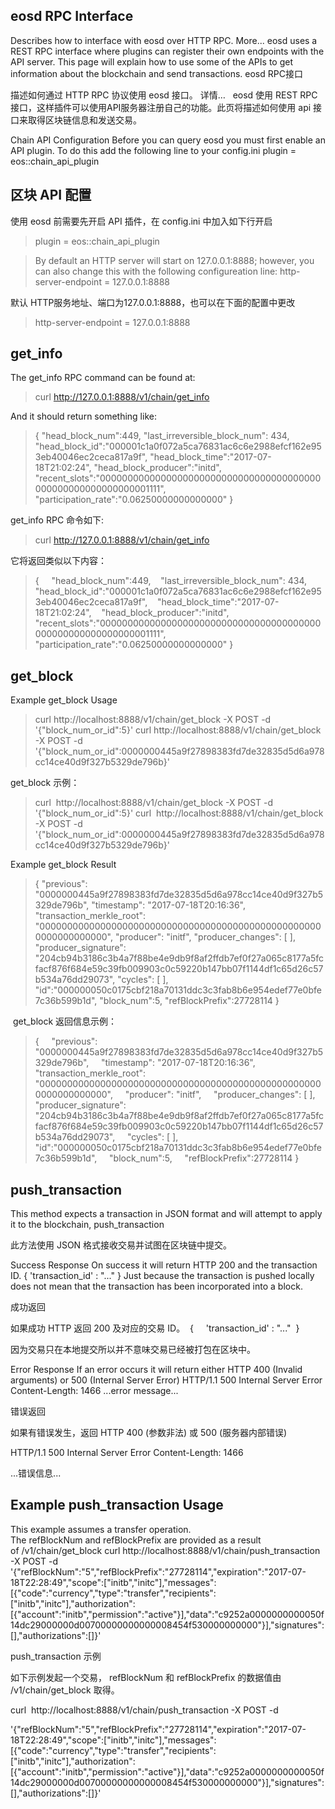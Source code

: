 eosd RPC Interface
---------------------

Describes how to interface with eosd over HTTP RPC. More...
eosd uses a REST RPC interface where plugins can register their own endpoints with the API server. This page will explain how to use some of the APIs to get information about the blockchain and send transactions.
eosd RPC接口

描述如何通过 HTTP RPC 协议使用 eosd 接口。 详情…
 
eosd 使用 REST RPC 接口，这样插件可以使用API​​服务器注册自己的功能。此页将描述如何使用 api 接口来取得区块链信息和发送交易。

Chain API Configuration
Before you can query eosd you must first enable an API plugin. To do this add the following line to your config.ini
plugin = eos::chain_api_plugin

区块 API 配置
-------------

使用 eosd 前需要先开启 API 插件，在 config.ini 中加入如下行开启

> plugin = eos::chain_api_plugin


> By default an HTTP server will start on 127.0.0.1:8888; however, you can also change this with the following configureation line:
> http-server-endpoint = 127.0.0.1:8888

默认 HTTP服务地址、端口为127.0.0.1:8888，也可以在下面的配置中更改

> http-server-endpoint = 127.0.0.1:8888

get_info
----------

The get_info RPC command can be found at:

> curl http://127.0.0.1:8888/v1/chain/get_info 

And it should return something like:

> { 
> "head_block_num":449,
> "last_irreversible_block_num": 434,
> "head_block_id":"000001c1a0f072a5ca76831ac6c6e2988efcf162e953eb40046ec2ceca817a9f",
> "head_block_time":"2017-07-18T21:02:24",
> "head_block_producer":"initd",
> "recent_slots":"0000000000000000000000000000000000000000000000000000000000001111",
> "participation_rate":"0.06250000000000000"
> }

get_info RPC 命令如下:

> curl http://127.0.0.1:8888/v1/chain/get_info

它将返回类似以下内容： 

> { 
>    "head_block_num":449,
>    "last_irreversible_block_num": 434,
>    "head_block_id":"000001c1a0f072a5ca76831ac6c6e2988efcf162e953eb40046ec2ceca817a9f",
>    "head_block_time":"2017-07-18T21:02:24",
>    "head_block_producer":"initd",
>    "recent_slots":"0000000000000000000000000000000000000000000000000000000000001111",
>    "participation_rate":"0.06250000000000000"
> }

get_block
----------------

Example get_block Usage

> curl http://localhost:8888/v1/chain/get_block -X POST -d '{"block_num_or_id":5}'
> curl http://localhost:8888/v1/chain/get_block -X POST -d  '{"block_num_or_id":0000000445a9f27898383fd7de32835d5d6a978cc14ce40d9f327b5329de796b}'

get_block 示例：

> curl  http://localhost:8888/v1/chain/get_block -X POST -d '{"block_num_or_id":5}'
> curl  http://localhost:8888/v1/chain/get_block -X POST -d '{"block_num_or_id":0000000445a9f27898383fd7de32835d5d6a978cc14ce40d9f327b5329de796b}'

Example get_block Result
> {
> "previous": "0000000445a9f27898383fd7de32835d5d6a978cc14ce40d9f327b5329de796b",
> "timestamp": "2017-07-18T20:16:36",
> "transaction_merkle_root": "0000000000000000000000000000000000000000000000000000000000000000",
> "producer": "initf",
> "producer_changes": [ ],
> "producer_signature":  "204cb94b3186c3b4a7f88be4e9db9f8af2ffdb7ef0f27a065c8177a5fcfacf876f684e59c39fb009903c0c59220b147bb07f1144df1c65d26c57b534a76dd29073",
"cycles": [ ],
"id":"000000050c0175cbf218a70131ddc3c3fab8b6e954edef77e0bfe7c36b599b1d",
"block_num":5,
"refBlockPrefix":27728114
> }

 get_block 返回信息示例：
> {
>     "previous": "0000000445a9f27898383fd7de32835d5d6a978cc14ce40d9f327b5329de796b",
>     "timestamp": "2017-07-18T20:16:36",
>     "transaction_merkle_root": "0000000000000000000000000000000000000000000000000000000000000000",
>     "producer": "initf",
>     "producer_changes": [ ],
>     "producer_signature":  "204cb94b3186c3b4a7f88be4e9db9f8af2ffdb7ef0f27a065c8177a5fcfacf876f684e59c39fb009903c0c59220b147bb07f1144df1c65d26c57b534a76dd29073",
>     "cycles": [ ],
>     "id":"000000050c0175cbf218a70131ddc3c3fab8b6e954edef77e0bfe7c36b599b1d",
>     "block_num":5,
>     "refBlockPrefix":27728114
> }

push_transaction
------------------
This method expects a transaction in JSON format and will attempt to apply it to the blockchain,
push_transaction

此方法使用 JSON 格式接收交易并试图在区块链中提交。

Success Response
On success it will return HTTP 200 and the transaction ID.
{ 
'transaction_id' : "..." 
}
Just because the transaction is pushed locally does not mean that the transaction has been incorporated into a block.

成功返回

如果成功 HTTP 返回 200 及对应的交易 ID。 
{ 
   'transaction_id' : "..." 
}

因为交易只在本地提交所以并不意味交易已经被打包在区块中。

Error Response
If an error occurs it will return either HTTP 400 (Invalid arguments) or 500 (Internal Server Error)
HTTP/1.1 500 Internal Server Error
Content-Length: 1466
...error message...


错误返回

如果有错误发生，返回 HTTP 400 (参数非法) 或 500 (服务器内部错误)

HTTP/1.1 500 Internal Server Error
Content-Length: 1466

...错误信息...

Example push_transaction Usage
----------------------------------
This example assumes a transfer operation. The refBlockNum and refBlockPrefix are provided as a result of /v1/chain/get_block
curl http://localhost:8888/v1/chain/push_transaction -X POST -d '{"refBlockNum":"5","refBlockPrefix":"27728114","expiration":"2017-07-18T22:28:49","scope":["initb","initc"],"messages":[{"code":"currency","type":"transfer","recipients":["initb","initc"],"authorization":[{"account":"initb","permission":"active"}],"data":"c9252a0000000000050f14dc29000000d00700000000000008454f530000000000"}],"signatures":[],"authorizations":[]}'

push_transaction 示例

如下示例发起一个交易， refBlockNum 和 refBlockPrefix 的数据值由 /v1/chain/get_block 取得。

curl  http://localhost:8888/v1/chain/push_transaction -X POST -d 

'{"refBlockNum":"5","refBlockPrefix":"27728114","expiration":"2017-07-18T22:28:49","scope":["initb","initc"],"messages":[{"code":"currency","type":"transfer","recipients":["initb","initc"],"authorization":[{"account":"initb","permission":"active"}],"data":"c9252a0000000000050f14dc29000000d00700000000000008454f530000000000"}],"signatures":[],"authorizations":[]}'
